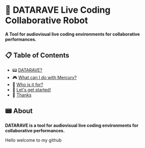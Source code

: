 #  🦾 DATARAVE Live Coding Collaborative Robot 

**A Tool for audiovisual live coding environments for collaborative performances.**

## 📋 Table of Contents
- 📟 [DATARAVE?](#-about)
- 🎮 [What can I do with Mercury?](#-features-overview)
- 🔭 [Who is it for?](#-vision--goals)
- 🚀 [Let's get started!](#-install)
- 🙏 [Thanks](#-thanks)

## 📟 About 

**DATARAVE is a tool for audiovisual live coding environments for collaborative performances.**

Hello welcome to my github
